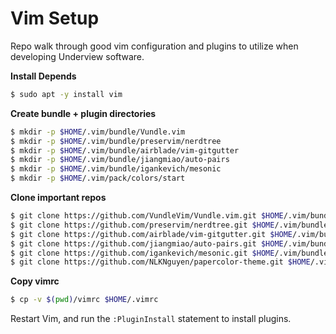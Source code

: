 # Vim Setup

Repo walk through good vim configuration and plugins to utilize when
developing Underview software.


**Install Depends**
```sh
$ sudo apt -y install vim
```

**Create bundle + plugin directories**
```sh
$ mkdir -p $HOME/.vim/bundle/Vundle.vim
$ mkdir -p $HOME/.vim/bundle/preservim/nerdtree
$ mkdir -p $HOME/.vim/bundle/airblade/vim-gitgutter
$ mkdir -p $HOME/.vim/bundle/jiangmiao/auto-pairs
$ mkdir -p $HOME/.vim/bundle/igankevich/mesonic
$ mkdir -p $HOME/.vim/pack/colors/start
```

**Clone important repos**
```sh
$ git clone https://github.com/VundleVim/Vundle.vim.git $HOME/.vim/bundle/Vundle.vim
$ git clone https://github.com/preservim/nerdtree.git $HOME/.vim/bundle/preservim/nerdtree
$ git clone https://github.com/airblade/vim-gitgutter.git $HOME/.vim/bundle/airblade/vim-gitgutter
$ git clone https://github.com/jiangmiao/auto-pairs.git $HOME/.vim/bundle/jiangmiao/auto-pairs
$ git clone https://github.com/igankevich/mesonic.git $HOME/.vim/bundle/igankevich/mesonic
$ git clone https://github.com/NLKNguyen/papercolor-theme.git $HOME/.vim/pack/colors/start/papercolor-theme
```

**Copy vimrc**
```sh
$ cp -v $(pwd)/vimrc $HOME/.vimrc
```

Restart Vim, and run the `:PluginInstall` statement to install plugins.
